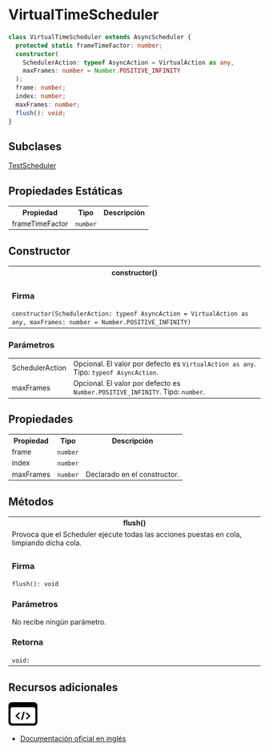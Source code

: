 # VirtualTimeScheduler

```typescript
class VirtualTimeScheduler extends AsyncScheduler {
  protected static frameTimeFactor: number;
  constructor(
    SchedulerAction: typeof AsyncAction = VirtualAction as any,
    maxFrames: number = Number.POSITIVE_INFINITY
  );
  frame: number;
  index: number;
  maxFrames: number;
  flush(): void;
}
```

## Subclases

[TestScheduler](api/testing/TestScheduler)

## Propiedades Estáticas

<table>
<tr><th>Propiedad</th><th>Tipo</th><th>Descripción</th></tr>
<tr><td>frameTimeFactor</td><td><code>number</code></td></tr>
</table>

## Constructor

<table>
<tr><th>constructor()</th></tr>
<tr><td>
<h3>Firma</h3>
<code>constructor(SchedulerAction: typeof AsyncAction = VirtualAction as any, maxFrames: number = Number.POSITIVE_INFINITY)</code>
</td></tr>
</table>

<h3>Parámetros</h3>

<table>
<tr><td>SchedulerAction</td><td>Opcional. El valor por defecto es <code>VirtualAction as any</code>.
Tipo: <code>typeof AsyncAction</code>.</td></tr>
<tr><td>maxFrames</td><td>Opcional. El valor por defecto es <code>Number.POSITIVE_INFINITY</code>.
Tipo: <code>number</code>.</td></tr>
</table>

## Propiedades

<table>
<tr><th>Propiedad</th><th>Tipo</th><th>Descripción</th></tr>
<tr><td>frame</td><td><code>number</code></td></tr>
<tr><td>index</td><td><code>number</code></td></tr>
<tr><td>maxFrames</td><td><code>number</code></td><td>Declarado en el constructor.</td></tr>
</table>

## Métodos

<table>
<tr><th>flush()</th></tr>
<tr><td>Provoca que el Scheduler ejecute todas las acciones puestas en cola, limpiando dicha cola.</td></tr>
<tr><td>
<h3>Firma</h3>
<code>flush(): void</code>

<h3>Parámetros</h3>
No recibe ningún parámetro.

<h3>Retorna</h3>
<code>void:</code>
</td></tr>
</table>

## Recursos adicionales

<a target="_blank" href="https://github.com/ReactiveX/rxjs/blob/6.5.5/src/internal/scheduler/VirtualTimeScheduler.ts#L5-L44">
<img src="assets/icons/source-code.png" alt="Source code">
</a>
</div>

- <a target="_blank" href="https://rxjs.dev/api/index/class/VirtualTimeScheduler">Documentación oficial en inglés</a>
